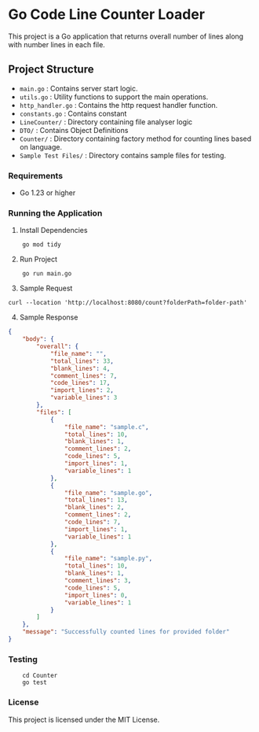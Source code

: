
# Go Code Line Counter Loader

This project is a Go application that returns overall number of lines along with number lines in each file.

## Project Structure

- `main.go` : Contains server start logic.
- `utils.go` : Utility functions to support the main operations.
- `http_handler.go` : Contains the http request handler function.
- `constants.go` : Contains constant
- `LineCounter/` : Directory containing file analyser logic
- `DTO/` : Contains Object Definitions
- `Counter/` : Directory containing factory method for counting lines based on language.
- `Sample Test Files/` : Directory contains sample files for testing.

### Requirements
- Go 1.23 or higher

### Running the Application
1. Install Dependencies
```azure
    go mod tidy
```
2. Run Project
```azure
    go run main.go
```
3. Sample Request
```
curl --location 'http://localhost:8080/count?folderPath=folder-path'
```
4. Sample Response

```json
{
    "body": {
        "overall": {
            "file_name": "",
            "total_lines": 33,
            "blank_lines": 4,
            "comment_lines": 7,
            "code_lines": 17,
            "import_lines": 2,
            "variable_lines": 3
        },
        "files": [
            {
                "file_name": "sample.c",
                "total_lines": 10,
                "blank_lines": 1,
                "comment_lines": 2,
                "code_lines": 5,
                "import_lines": 1,
                "variable_lines": 1
            },
            {
                "file_name": "sample.go",
                "total_lines": 13,
                "blank_lines": 2,
                "comment_lines": 2,
                "code_lines": 7,
                "import_lines": 1,
                "variable_lines": 1
            },
            {
                "file_name": "sample.py",
                "total_lines": 10,
                "blank_lines": 1,
                "comment_lines": 3,
                "code_lines": 5,
                "import_lines": 0,
                "variable_lines": 1
            }
        ]
    },
    "message": "Successfully counted lines for provided folder"
}
```

### Testing
```azure
    cd Counter
    go test
```


### License

This project is licensed under the MIT License.
